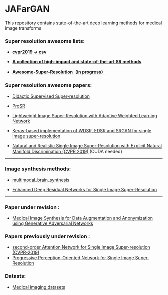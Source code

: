 # JAFarGAN
This repository contains state-of-the-art deep learning methods for medical image transforms
  
### Super resolution awesome lists:
<!-- * 3D-ED-GAN - [Shape Inpainting using 3D Generative Adversarial Network and Recurrent Convolutional Networks](https://arxiv.org/abs/1711.06375)  -->
<!-- * 3D-GAN - [Learning a Probabilistic Latent Space of Object Shapes via 3D Generative-Adversarial Modeling](https://arxiv.org/abs/1610.07584) ([github](https://github.com/zck119/3dgan-release)) -->
<!-- * 3D-IWGAN - [Improved Adversarial Systems for 3D Object Generation and Reconstruction](https://arxiv.org/abs/1707.09557) ([github](https://github.com/EdwardSmith1884/3D-IWGAN)) -->
 
- **[cvpr2019 -> csv](https://github.com/extreme-assistant/cvpr2019/blob/master/cvpr_2019_githublinks.csv)**
* **[A collection of high-impact and state-of-the-art SR methods](https://github.com/YapengTian/Single-Image-Super-Resolution)**

- **[Awesome-Super-Resolution（in progress）](https://github.com/ChaofWang/Awesome-Super-Resolution)**

### Super resolution awesome papers:

* [Didactic Supervised Super-resolution](https://github.com/lalit184/SuperResolution)
* [ProSR](https://github.com/fperazzi/proSR)
* [Lightweight Image Super-Resolution with Adaptive Weighted Learning Network](https://github.com/ChaofWang/AWSRN)
* [Keras-based implementation of WDSR, EDSR and SRGAN for single image super-resolution](https://github.com/krasserm/super-resolution)

* [Natural and Realistic Single Image Super-Resolution with Explicit Natural Manifold Discrimination (CVPR 2019)](https://github.com/JWSoh/NatSR) (CUDA needed)


---

### Image synthesis methods:

* [multimodal_brain_synthesis](https://github.com/agis85/multimodal_brain_synthesis)
- [Enhanced Deep Residual Networks for Single Image Super-Resolution](https://github.com/Saafke/EDSR_Tensorflow)

---
### Paper under revision :
* [Medical Image Synthesis for Data Augmentation and Anonymization using Generative Adversarial Networks](https://github.com/harshitAgr/brain-synthesis-lesion-segmentation)
### Papers previously under revision :
* [second-order Attention Network for Single Image Super-resolution (CVPR-2019)](https://github.com/daitao/SAN)
* [Progressive Perception-Oriented Network for Single Image Super-Resolution](https://github.com/Zheng222/PPON)

### Datasts:
* [Medical imaging datasets](https://github.com/sfikas/medical-imaging-dataset)
